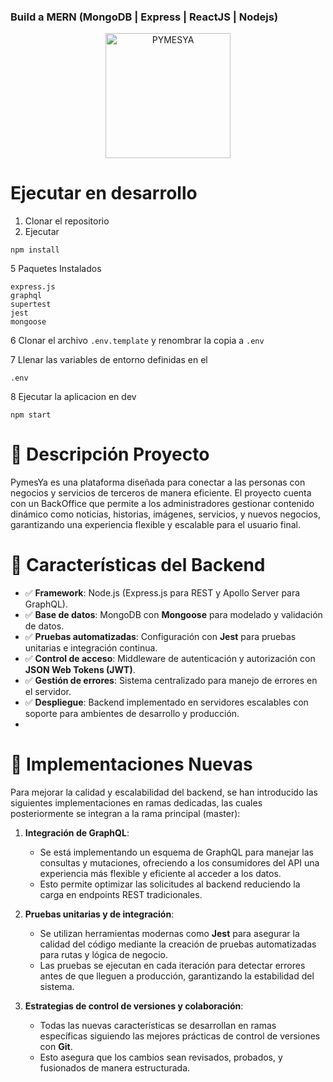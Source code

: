 ### Build a MERN (MongoDB | Express | ReactJS | Nodejs)

<p align="center">
  <a href="http://www.pymesya.com/" target="blank"><img src="../BackendAppOmar/LogoNew.png" width="200" alt="PYMESYA" /></a>
</p>

# Ejecutar en desarrollo

1. Clonar el repositorio
2. Ejecutar
```
npm install
```

5 Paquetes Instalados
```
express.js
graphql
supertest
jest
mongoose
```
6 Clonar el archivo ```.env.template``` y renombrar la copia a ```.env```

7 Llenar las variables de entorno definidas en el
```
.env
```
8 Ejecutar la aplicacion en dev
```
npm start
```

# 📂 Descripción Proyecto

PymesYa es una plataforma diseñada para conectar a las personas con negocios y servicios de terceros de manera eficiente. El proyecto cuenta con un BackOffice que permite a los administradores gestionar contenido dinámico como noticias, historias, imágenes, servicios, y nuevos negocios, garantizando una experiencia flexible y escalable para el usuario final.  

# 📝 Características del Backend


- ✅ **Framework**: Node.js (Express.js para REST y Apollo Server para GraphQL).  
- ✅ **Base de datos**: MongoDB con **Mongoose** para modelado y validación de datos.  
- ✅ **Pruebas automatizadas**: Configuración con **Jest** para pruebas unitarias e integración continua.  
- ✅ **Control de acceso**: Middleware de autenticación y autorización con **JSON Web Tokens (JWT)**.  
- ✅ **Gestión de errores**: Sistema centralizado para manejo de errores en el servidor.  
- ✅ **Despliegue**: Backend implementado en servidores escalables con soporte para ambientes de desarrollo y producción.  
- 
# 🚀 Implementaciones Nuevas


 Para mejorar la calidad y escalabilidad del backend, se han introducido las siguientes implementaciones en ramas dedicadas, las cuales posteriormente se integran a la rama principal (master):  

1. **Integración de GraphQL**:  
   - Se está implementando un esquema de GraphQL para manejar las consultas y mutaciones, ofreciendo a los consumidores del API una experiencia más flexible y eficiente al acceder a los datos.  
   - Esto permite optimizar las solicitudes al backend reduciendo la carga en endpoints REST tradicionales.  

2. **Pruebas unitarias y de integración**:  
   - Se utilizan herramientas modernas como **Jest** para asegurar la calidad del código mediante la creación de pruebas automatizadas para rutas y lógica de negocio.  
   - Las pruebas se ejecutan en cada iteración para detectar errores antes de que lleguen a producción, garantizando la estabilidad del sistema.  

3. **Estrategias de control de versiones y colaboración**:  
   - Todas las nuevas características se desarrollan en ramas específicas siguiendo las mejores prácticas de control de versiones con **Git**.  
   - Esto asegura que los cambios sean revisados, probados, y fusionados de manera estructurada.  




